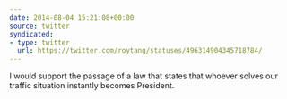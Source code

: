 ```yaml
---
date: 2014-08-04 15:21:08+00:00
source: twitter
syndicated:
- type: twitter
  url: https://twitter.com/roytang/statuses/496314904345718784/
---
```


I would support the passage of a law that states that whoever solves our traffic situation instantly becomes President.